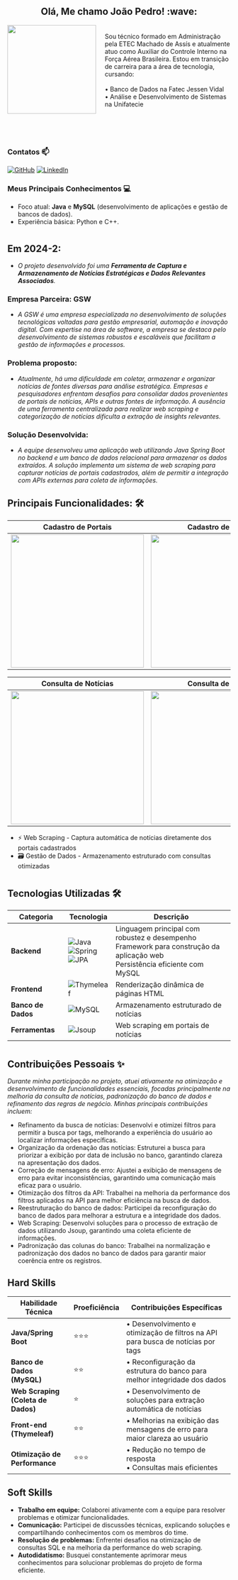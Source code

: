 <div style="text-align: center;" align="center">
  <h2> Olá, Me chamo João Pedro! :wave: </h2>
</div>
 

<img align="left" src="https://github.com/user-attachments/assets/55824b8e-c777-44f4-8b13-cc32f11dd1da" width="200" style="margin-right: 20px;">
<br>
Sou técnico formado em Administração pela ETEC Machado de Assís e atualmente atuo como Auxiliar do Controle Interno na Força Aérea Brasileira. Estou em transição de carreira para a área de tecnologia, cursando: 
<br><br>
• Banco de Dados na Fatec Jessen Vidal <br> 
• Análise e Desenvolvimento de Sistemas na Unifatecie  

<br><br><br>

### Contatos 📫

<a href="https://github.com/BispoJPM/BispoJPM" target="_blank"><img src="https://img.shields.io/badge/GitHub-100000?style=for-the-badge&logo=github&logoColor=white" alt="GitHub"></a>
<a href="https://www.linkedin.com/in/jo%C3%A3o-pedro-563369181/" target="_blank"><img src="https://img.shields.io/badge/-LinkedIn-%230077B5?style=for-the-badge&logo=linkedin&logoColor=white" alt="LinkedIn"></a>

### Meus Principais Conhecimentos 💻

- Foco atual: **Java** e **MySQL** (desenvolvimento de aplicações e gestão de bancos de dados).
- Experiência básica: Python e C++.

#

## Em 2024-2:

- *O projeto desenvolvido foi uma **Ferramenta de Captura e Armazenamento de Notícias Estratégicas e Dados Relevantes Associados**.*

### Empresa Parceira: GSW

- *A GSW é uma empresa especializada no desenvolvimento de soluções tecnológicas voltadas para gestão empresarial, automação e inovação digital. Com expertise na área de software, a empresa se destaca pelo desenvolvimento de sistemas robustos e escaláveis que facilitam a gestão de informações e processos.*

### Problema proposto:

- *Atualmente, há uma dificuldade em coletar, armazenar e organizar notícias de fontes diversas para análise estratégica. Empresas e pesquisadores enfrentam desafios para consolidar dados provenientes de portais de notícias, APIs e outras fontes de informação. A ausência de uma ferramenta centralizada para realizar web scraping e categorização de notícias dificulta a extração de insights relevantes.*

### Solução Desenvolvida:

- *A equipe desenvolveu uma aplicação web utilizando Java Spring Boot no backend e um banco de dados relacional para armazenar os dados extraídos. A solução implementa um sistema de web scraping para capturar notícias de portais cadastrados, além de permitir a integração com APIs externas para coleta de informações.*

## Principais Funcionalidades: 🛠️

| Cadastro de Portais | Cadastro de APIs | Cadastro de Tags |
|---------------------|------------------|------------------|
| <img src="https://github.com/user-attachments/assets/17f3bab6-08e7-4da6-9bd4-542c5d5999e8" width="300"> | <img src="https://github.com/user-attachments/assets/3e002120-dea8-4653-bde1-63e9f6aafc2b" width="300"> | <img src="https://github.com/user-attachments/assets/9aae651f-224a-4d18-aa88-05e6c6a5a5c6" width="300"> |

| Consulta de Notícias | Consulta de APIs  | 
|----------------------|-------------------|
| <img src="https://github.com/user-attachments/assets/bbf94c1d-7818-4a3f-8d29-87ea39ac53bd" width="300"> | <img src="https://github.com/user-attachments/assets/40e9a386-24c9-44b1-9a96-6a0afd7b633d" width="300"> |

  - ⚡ Web Scraping</strong> - Captura automática de notícias diretamente dos portais cadastrados
  - 🗃️ Gestão de Dados</strong> - Armazenamento estruturado com consultas otimizadas
    
#

## Tecnologias Utilizadas 🛠️

| Categoria       | Tecnologia                                                                                                                                                                                                                                           | Descrição                                                            |
|-----------------|------------------------------------------------------------------------------------------------------------------------------------------------------------------------------------------------------------------------------------------------------|----------------------------------------------------------------------|
| **Backend**     |![Java](https://img.shields.io/badge/Java-22-%23ED8B00?logo=openjdk) <br/> ![Spring](https://img.shields.io/badge/Spring_Boot-3.3.3-%236DB33F) <br/> ![JPA](https://img.shields.io/badge/JPA-3.3.3-%236DB33F) | Linguagem principal com robustez e desempenho<br/>Framework para construção da aplicação web<br/>Persistência eficiente com MySQL | 
| **Frontend**    |![Thymeleaf](https://img.shields.io/badge/Thymeleaf-3.1-%23005F0F)                                                                                                                                                                         | Renderização dinâmica de páginas HTML                                                                                             |
| **Banco de Dados** |![MySQL](https://img.shields.io/badge/MySQL-8.0-%234479A1)                                                                                                                                                                                    | Armazenamento estruturado de notícias                                                                                             |
| **Ferramentas** |![Jsoup](https://img.shields.io/badge/Jsoup-1.16-%2300599C)                                                                                                                                                                                 | Web scraping em portais de notícias  

#

## Contribuições Pessoais ✨

*Durante minha participação no projeto, atuei ativamente na otimização e desenvolvimento de funcionalidades essenciais, focadas principalmente na melhoria da consulta de notícias, padronização do banco de dados e refinamento das regras de negócio. Minhas principais contribuições incluem:*

- Refinamento da busca de notícias: Desenvolvi e otimizei filtros para permitir a busca por tags, melhorando a experiência do usuário ao localizar informações específicas.
- Organização da ordenação das notícias: Estruturei a busca para priorizar a exibição por data de inclusão no banco, garantindo clareza na apresentação dos dados.
- Correção de mensagens de erro: Ajustei a exibição de mensagens de erro para evitar inconsistências, garantindo uma comunicação mais eficaz para o usuário.
- Otimização dos filtros da API: Trabalhei na melhoria da performance dos filtros aplicados na API para melhor eficiência na busca de dados.
- Reestruturação do banco de dados: Participei da reconfiguração do banco de dados para melhorar a estrutura e a integridade dos dados.
- Web Scraping: Desenvolvi soluções para o processo de extração de dados utilizando Jsoup, garantindo uma coleta eficiente de informações.
- Padronização das colunas do banco: Trabalhei na normalização e padronização dos dados no banco de dados para garantir maior coerência entre os registros.

## Hard Skills

| Habilidade Técnica       | Proeficiência | Contribuições Específicas                                             |
|--------------------------|---------------|-----------------------------------------------------------------------|
| **Java/Spring Boot**    | ⭐⭐⭐           | • Desenvolvimento e otimização de filtros na API para busca de notícias por tags       |
| **Banco de Dados <br/>(MySQL)**       | ⭐⭐            | • Reconfiguração da estrutura do banco para melhor integridade dos dados                    |
| **Web Scraping<br/>(Coleta de Dados)**      | ⭐             | • Desenvolvimento de soluções para extração automática de notícias         |
| **Front-end (Thymeleaf)**| ⭐⭐            | • Melhorias na exibição das mensagens de erro para maior clareza ao usuário              |
| **Otimização de Performance**          | ⭐⭐⭐           | • Redução no tempo de resposta<br>• Consultas mais eficientes |

## Soft Skills

- **Trabalho em equipe:** Colaborei ativamente com a equipe para resolver problemas e otimizar funcionalidades.
- **Comunicação:** Participei de discussões técnicas, explicando soluções e compartilhando conhecimentos com os membros do time.
- **Resolução de problemas:** Enfrentei desafios na otimização de consultas SQL e na melhoria da performance do web scraping.
- **Autodidatismo:** Busquei constantemente aprimorar meus conhecimentos para solucionar problemas do projeto de forma eficiente.
